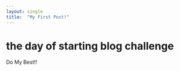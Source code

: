 ```yaml
---
layout: single
title:  "My First Post!"
---
```


# the day of starting blog challenge

Do My Best!!
